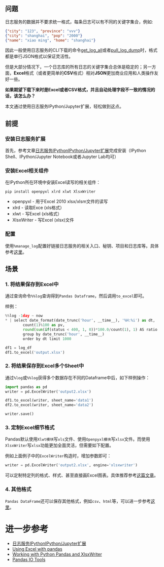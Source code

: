 ## 问题
日志服务的数据并不要求统一格式，每条日志可以有不同的关键字集合，例如:
```json
{"city": "123", "province": "vvv"}
{"city": "shanghai", "pop": "2000"}
{"name": "xiao ming", "home": "shanghai"}
```
因此一般使用日志服务的CLI下载的命令[get_log_all](https://yq.aliyun.com/articles/415489)或者[pull_log_dump](https://yq.aliyun.com/articles/400630)时，格式都是单行JSON格式以保证灵活性。

但是大部分情况下，一个日志库的所有日志的关键字集合总体是稳定的；另一方面，**Excel**格式（或者更简单的**CSV**格式）相对**JSON**更加商业应用和人类操作友好一些。

**如果期望下载下来时是Excel或者CSV格式，并且自动处理字段不一致的情况的话，该怎么办？**

本文通过使用日志服务IPython/Jupyter扩展，轻松做到这点。

## 前提
### 安装日志服务扩展
首先，参考文章[日志服务IPythonIPython/Jupyter扩展](https://yq.aliyun.com/articles/689911#6)完成安装（IPython Shell、IPython/Jupyter Notebook或者Jupyter Lab均可）

### 安装Excel相关组件
在IPython所在环境中安装Excel读写的相关组件：

```shell
pip install openpyxl xlrd xlwt XlsxWriter
```
- openpyxl - 用于Excel 2010 xlsx/xlsm文件的读写
- xlrd - 读取Exce (xls格式）
- xlwt - 写Excel (xls格式）
- XlsxWriter - 写Excel (xlsx)文件

### 配置
使用`%manage_log`配置好链接日志服务的相关入口、秘钥、项目和日志库等。具体参考[这里](https://yq.aliyun.com/articles/689911#9)。

## 场景
### 1. 将结果保存到Excel中

通过查询命令`%%log`查询得到`Pandas Dataframe`，然后调用`to_excel`即可。

样例：
```python
%%log -1day ~ now
* | select date_format(date_trunc('hour', __time__), '%H:%i') as dt,
        count(1)%100 as pv,
        round(sum(if(status < 400, 1, 0))*100.0/count(1), 1) AS ratio
        group by date_trunc('hour', __time__)
        order by dt limit 1000
```

```python
df1 = log_df
df1.to_excel('output.xlsx')
```

### 2. 将结果保存到Excel多个Sheet中
通过`%log`或`%%log`获得多个数据存在不同的Dataframe中后，如下样例操作：

```python
import pandas as pd
writer = pd.ExcelWriter('output2.xlsx')

df1.to_excel(writer, sheet_name='data1')
df2.to_excel(writer, sheet_name='data2')

writer.save()
```


### 3. 定制Excel细节格式

Pandas默认使用`Xlwt模块`写`xls`文件、使用`Openpyxl模块`写`xlsx`文件。而使用`XlsxWriter`写`xlsx`功能更加全面灵活，但需要如下配置。

例如上面例子中的`ExcelWriter`构造时，增加参数即可：
```python
writer = pd.ExcelWriter('output2.xlsx', engine='xlsxwriter')
```
可以定制特定列的格式、样式、甚至直接画Excel图表。具体推荐参考[这篇文章](https://xlsxwriter.readthedocs.io/working_with_pandas.html)。

### 4. 其他格式
`Pandas DataFrame`还可以保存其他格式，例如`csv`、`html`等，可以进一步参考[这里](https://pandas.pydata.org/pandas-docs/stable/user_guide/io.html)。

# 进一步参考
- [日志服务IPythonIPython/Jupyter扩展](https://yq.aliyun.com/articles/689911)
- [Using Excel with pandas](https://www.dataquest.io/blog/excel-and-pandas/)
- [Working with Python Pandas and XlsxWriter](https://xlsxwriter.readthedocs.io/working_with_pandas.html)
- [Pandas IO Tools](https://pandas.pydata.org/pandas-docs/stable/user_guide/io.html)